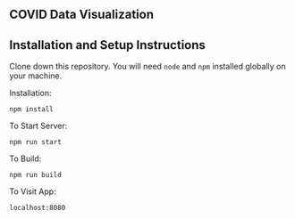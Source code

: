 ## COVID Data Visualization

## Installation and Setup Instructions

Clone down this repository. You will need `node` and `npm` installed globally on your machine.

Installation:

`npm install`

To Start Server:

`npm run start`

To Build:

`npm run build`

To Visit App:

`localhost:8080`

